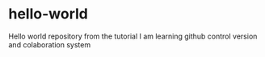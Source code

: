 # hello-world
Hello world repository from the tutorial
I am learning github control version and colaboration system
